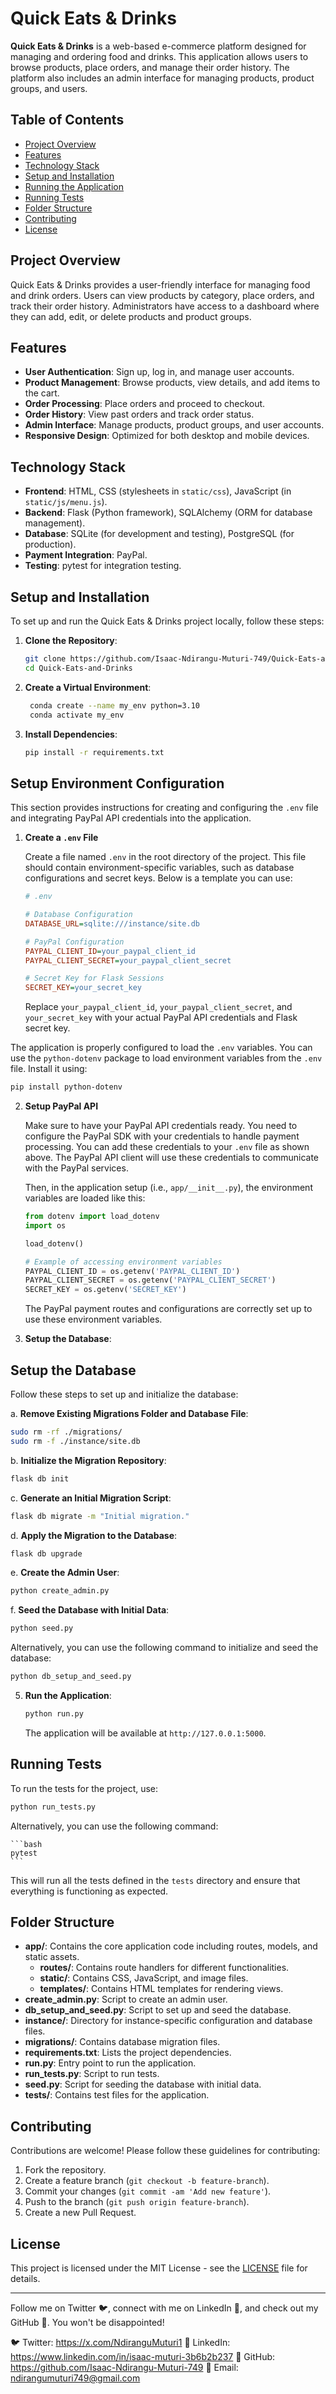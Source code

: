 
# Quick Eats & Drinks

**Quick Eats & Drinks** is a web-based e-commerce platform designed for managing and ordering food and drinks. This application allows users to browse products, place orders, and manage their order history. The platform also includes an admin interface for managing products, product groups, and users.

## Table of Contents

- [Project Overview](#project-overview)
- [Features](#features)
- [Technology Stack](#technology-stack)
- [Setup and Installation](#setup-and-installation)
- [Running the Application](#running-the-application)
- [Running Tests](#running-tests)
- [Folder Structure](#folder-structure)
- [Contributing](#contributing)
- [License](#license)

## Project Overview

Quick Eats & Drinks provides a user-friendly interface for managing food and drink orders. Users can view products by category, place orders, and track their order history. Administrators have access to a dashboard where they can add, edit, or delete products and product groups.

## Features

- **User Authentication**: Sign up, log in, and manage user accounts.
- **Product Management**: Browse products, view details, and add items to the cart.
- **Order Processing**: Place orders and proceed to checkout.
- **Order History**: View past orders and track order status.
- **Admin Interface**: Manage products, product groups, and user accounts.
- **Responsive Design**: Optimized for both desktop and mobile devices.

## Technology Stack

- **Frontend**: HTML, CSS (stylesheets in `static/css`), JavaScript (in `static/js/menu.js`).
- **Backend**: Flask (Python framework), SQLAlchemy (ORM for database management).
- **Database**: SQLite (for development and testing), PostgreSQL (for production).
- **Payment Integration**: PayPal.
- **Testing**: pytest for integration testing.

## Setup and Installation

To set up and run the Quick Eats & Drinks project locally, follow these steps:

1. **Clone the Repository**:

   ```bash
   git clone https://github.com/Isaac-Ndirangu-Muturi-749/Quick-Eats-and-Drinks.git
   cd Quick-Eats-and-Drinks
   ```

2. **Create a Virtual Environment**:

   ```bash
    conda create --name my_env python=3.10
    conda activate my_env
   ```

3. **Install Dependencies**:

   ```bash
   pip install -r requirements.txt
   ```

## Setup Environment Configuration

This section provides instructions for creating and configuring the `.env` file and integrating PayPal API credentials into the application.

1. **Create a `.env` File**

   Create a file named `.env` in the root directory of the project. This file should contain environment-specific variables, such as database configurations and secret keys. Below is a template you can use:

   ```ini
   # .env

   # Database Configuration
   DATABASE_URL=sqlite:///instance/site.db

   # PayPal Configuration
   PAYPAL_CLIENT_ID=your_paypal_client_id
   PAYPAL_CLIENT_SECRET=your_paypal_client_secret

   # Secret Key for Flask Sessions
   SECRET_KEY=your_secret_key
   ```

   Replace `your_paypal_client_id`, `your_paypal_client_secret`, and `your_secret_key` with your actual PayPal API credentials and Flask secret key.

  The application is properly configured to load the `.env` variables. You can use the `python-dotenv` package to load environment variables from the `.env` file. Install it using:

   ```bash
   pip install python-dotenv
   ```

2. **Setup PayPal API**

   Make sure to have your PayPal API credentials ready. You need to configure the PayPal SDK with your credentials to handle payment processing. You can add these credentials to your `.env` file as shown above. The PayPal API client will use these credentials to communicate with the PayPal services.

   Then, in the application setup (i.e., `app/__init__.py`), the environment variables are loaded like this:

   ```python
   from dotenv import load_dotenv
   import os

   load_dotenv()

   # Example of accessing environment variables
   PAYPAL_CLIENT_ID = os.getenv('PAYPAL_CLIENT_ID')
   PAYPAL_CLIENT_SECRET = os.getenv('PAYPAL_CLIENT_SECRET')
   SECRET_KEY = os.getenv('SECRET_KEY')
   ```

   The PayPal payment routes and configurations are correctly set up to use these environment variables.


4. **Setup the Database**:

## Setup the Database

Follow these steps to set up and initialize the database:

a. **Remove Existing Migrations Folder and Database File**:

   ```bash
   sudo rm -rf ./migrations/
   sudo rm -f ./instance/site.db
   ```

b. **Initialize the Migration Repository**:

   ```bash
   flask db init
   ```

c. **Generate an Initial Migration Script**:

   ```bash
   flask db migrate -m "Initial migration."
   ```

d. **Apply the Migration to the Database**:

   ```bash
   flask db upgrade
   ```

e. **Create the Admin User**:

   ```bash
   python create_admin.py
   ```

f. **Seed the Database with Initial Data**:

   ```bash
   python seed.py
   ```

   Alternatively, you can use the following command to initialize and seed the database:

   ```bash
   python db_setup_and_seed.py
   ```

5. **Run the Application**:

   ```bash
   python run.py
   ```

   The application will be available at `http://127.0.0.1:5000`.

## Running Tests

To run the tests for the project, use:

   ```bash
   python run_tests.py
   ```
   Alternatively, you can use the following command:

    ```bash
    pytest
    ```

This will run all the tests defined in the `tests` directory and ensure that everything is functioning as expected.

## Folder Structure

- **app/**: Contains the core application code including routes, models, and static assets.
  - **routes/**: Contains route handlers for different functionalities.
  - **static/**: Contains CSS, JavaScript, and image files.
  - **templates/**: Contains HTML templates for rendering views.
- **create_admin.py**: Script to create an admin user.
- **db_setup_and_seed.py**: Script to set up and seed the database.
- **instance/**: Directory for instance-specific configuration and database files.
- **migrations/**: Contains database migration files.
- **requirements.txt**: Lists the project dependencies.
- **run.py**: Entry point to run the application.
- **run_tests.py**: Script to run tests.
- **seed.py**: Script for seeding the database with initial data.
- **tests/**: Contains test files for the application.

## Contributing

Contributions are welcome! Please follow these guidelines for contributing:

1. Fork the repository.
2. Create a feature branch (`git checkout -b feature-branch`).
3. Commit your changes (`git commit -am 'Add new feature'`).
4. Push to the branch (`git push origin feature-branch`).
5. Create a new Pull Request.

## License

This project is licensed under the MIT License - see the [LICENSE](LICENSE) file for details.

---

Follow me on Twitter 🐦, connect with me on LinkedIn 🔗, and check out my GitHub 🐙. You won't be disappointed!

🐦 Twitter: https://x.com/NdiranguMuturi1
💼 LinkedIn: https://www.linkedin.com/in/isaac-muturi-3b6b2b237
🔗 GitHub: https://github.com/Isaac-Ndirangu-Muturi-749
📧 Email: ndirangumuturi749@gmail.com
